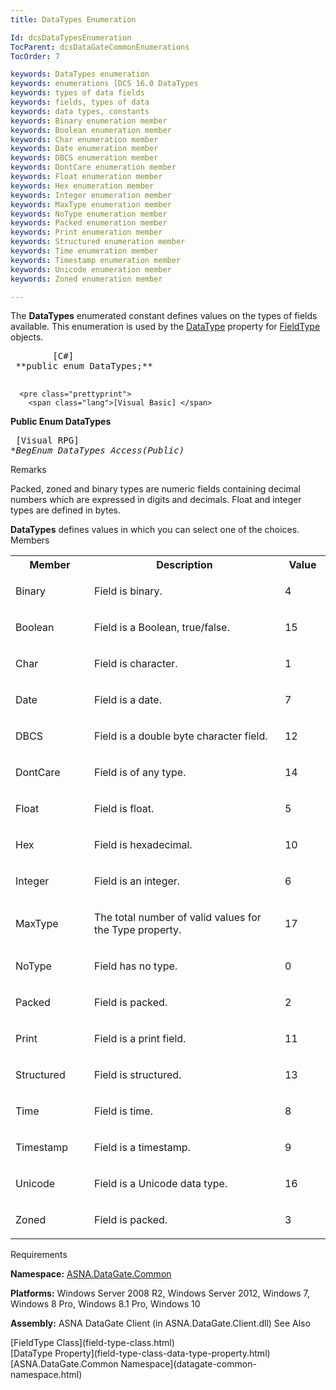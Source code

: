 ```yaml
---
title: DataTypes Enumeration

Id: dcsDataTypesEnumeration
TocParent: dcsDataGateCommonEnumerations
TocOrder: 7

keywords: DataTypes enumeration
keywords: enumerations [DCS 16.0 DataTypes
keywords: types of data fields
keywords: fields, types of data
keywords: data types, constants
keywords: Binary enumeration member
keywords: Boolean enumeration member
keywords: Char enumeration member
keywords: Date enumeration member
keywords: DBCS enumeration member
keywords: DontCare enumeration member
keywords: Float enumeration member
keywords: Hex enumeration member
keywords: Integer enumeration member
keywords: MaxType enumeration member
keywords: NoType enumeration member
keywords: Packed enumeration member
keywords: Print enumeration member
keywords: Structured enumeration member
keywords: Time enumeration member
keywords: Timestamp enumeration member
keywords: Unicode enumeration member
keywords: Zoned enumeration member

---
```


The <span> **DataTypes** </span> enumerated constant defines values on the types of fields available. This enumeration is used by the [DataType](field-type-class-data-type-property.html) property for [FieldType](field-type-class.html) objects.
<pre class="prettyprint">
        <span class="lang">[C#]</span>
 **public enum DataTypes;** 
      </pre>
      <pre class="prettyprint">
        <span class="lang">[Visual Basic] </span>
 **Public Enum DataTypes** 
      </pre>
      <pre class="prettyprint">
        <span class="lang">[Visual RPG]</span>
 **BegEnum DataTypes Access(*Public)** 
      </pre>

Remarks

Packed, zoned and binary types are numeric fields containing decimal numbers which are expressed in digits and decimals. Float and integer types are defined in bytes.

<span> **DataTypes** </span> defines values in which you can select one of the choices. 
Members

<table class="dtTABLE" id="Table3" cellspacing="0" width="85%">
          <colgroup span="1">
            <col span="1" style="FONT-WEIGHT: bold" width="10%" />
            <col span="1" width="40%" />
            <col align="middles" span="1" width="5%" />
          </colgroup>
          <tr>
            <th colspan="1" rowspan="1">
							Member</th>
            <th colspan="1" rowspan="1">
							Description</th>
            <th colspan="1" rowspan="1">
							Value</th>
          </tr>
          <tr>
            <td colspan="1" rowspan="1">

Binary
</td>
            <td colspan="1" rowspan="1">

Field is binary.
</td>
            <td colspan="1" rowspan="1">

4
</td>
          </tr>
          <tr>
            <td colspan="1" rowspan="1">

Boolean
</td>
            <td colspan="1" rowspan="1">

Field is a Boolean, true/false.
</td>
            <td colspan="1" rowspan="1">

15
</td>
          </tr>
          <tr>
            <td colspan="1" rowspan="1">

Char
</td>
            <td colspan="1" rowspan="1">

Field is character.
</td>
            <td colspan="1" rowspan="1">

1
</td>
          </tr>
          <tr>
            <td colspan="1" rowspan="1">

Date
</td>
            <td colspan="1" rowspan="1">

Field is a date. 
</td>
            <td colspan="1" rowspan="1">

7
</td>
          </tr>
          <tr>
            <td colspan="1" rowspan="1">

DBCS 
</td>
            <td colspan="1" rowspan="1">

Field is a double byte character field. 
</td>
            <td colspan="1" rowspan="1">

12
</td>
          </tr>
          <tr>
            <td colspan="1" rowspan="1">

DontCare
</td>
            <td colspan="1" rowspan="1">

Field is of any type.
</td>
            <td colspan="1" rowspan="1">

14
</td>
          </tr>
          <tr>
            <td colspan="1" rowspan="1">

Float 
</td>
            <td colspan="1" rowspan="1">

Field is float.
</td>
            <td colspan="1" rowspan="1">

5
</td>
          </tr>
          <tr>
            <td colspan="1" rowspan="1">

Hex 
</td>
            <td colspan="1" rowspan="1">

Field is hexadecimal.
</td>
            <td colspan="1" rowspan="1">

10
</td>
          </tr>
          <tr>
            <td colspan="1" rowspan="1">

Integer
</td>
            <td colspan="1" rowspan="1">

Field is an integer. 
</td>
            <td colspan="1" rowspan="1">

6
</td>
          </tr>
          <tr>
            <td colspan="1" rowspan="1">

MaxType
</td>
            <td colspan="1" rowspan="1">

The total number of valid values for the Type property. 
</td>
            <td colspan="1" rowspan="1">

17
</td>
          </tr>
          <tr>
            <td colspan="1" rowspan="1">

NoType
</td>
            <td colspan="1" rowspan="1">

Field has no type.
</td>
            <td colspan="1" rowspan="1">

0
</td>
          </tr>
          <tr>
            <td colspan="1" rowspan="1">

Packed
</td>
            <td colspan="1" rowspan="1">

Field is packed.
</td>
            <td colspan="1" rowspan="1">

2
</td>
          </tr>
          <tr>
            <td colspan="1" rowspan="1">

Print
</td>
            <td colspan="1" rowspan="1">

Field is a print field. 
</td>
            <td colspan="1" rowspan="1">

11
</td>
          </tr>
          <tr>
            <td colspan="1" rowspan="1">

Structured
</td>
            <td colspan="1" rowspan="1">

Field is structured.
</td>
            <td colspan="1" rowspan="1">

13
</td>
          </tr>
          <tr>
            <td colspan="1" rowspan="1">

Time
</td>
            <td colspan="1" rowspan="1">

Field is time.
</td>
            <td colspan="1" rowspan="1">

8
</td>
          </tr>
          <tr>
            <td colspan="1" rowspan="1">

Timestamp
</td>
            <td colspan="1" rowspan="1">

Field is a timestamp.
</td>
            <td colspan="1" rowspan="1">

9
</td>
          </tr>
          <tr>
            <td colspan="1" rowspan="1">

Unicode
</td>
            <td colspan="1" rowspan="1">

Field is a Unicode data type. 
</td>
            <td colspan="1" rowspan="1">

16
</td>
          </tr>
          <tr>
            <td colspan="1" rowspan="1">

Zoned
</td>
            <td colspan="1" rowspan="1">

Field is packed.
</td>
            <td colspan="1" rowspan="1">

3
</td>
          </tr>
</table>

Requirements

**Namespace:** [ASNA.DataGate.Common](datagate-common-namespace.html) 

**Platforms:** Windows Server 2008 R2, Windows Server 2012, Windows 7, Windows 8 Pro, Windows 8.1 Pro, Windows 10

**Assembly:** ASNA DataGate Client (in ASNA.DataGate.Client.dll)
See Also

<dl />
      [FieldType Class](field-type-class.html)
      <br />
      [DataType Property](field-type-class-data-type-property.html)
      <br />
      [ASNA.DataGate.Common Namespace](datagate-common-namespace.html)


